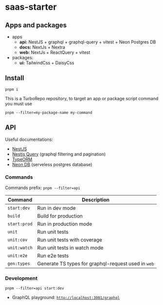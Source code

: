 # saas-starter

## Apps and packages

- apps
  - **api:** NestJS + graphql + graphql-query + vitest + Neon Postgres DB
  - **docs:** NextJs + Nextra
  - **web:** NextJs + ReactQuery + vitest
- packages:
  - **ui:** TailwindCss + DaisyCss
  
## Install

```shell
pnpm i
```

This is a TurboRepo repository, to target an app or package script command you must use 

`pnpm --filter=my-package-name my-command`

## API

Useful documentations:
- [NestJS](https://nestjs.com/)
- [Nestjs Query](https://tripss.github.io/nestjs-query) (graphql filtering and pagination)
- [TypeORM](https://typeorm.io/)
- [Neon DB](https://neon.tech/docs/introduction) (serveless postgres database)

### Commands

Commands prefix: `pnpm --filter=api`

| Command      | Description                                         |
|--------------|-----------------------------------------------------|
| `start:dev`  | Run in dev mode                                     |
| `build`      | Build for production                                |
| `start:prod` | Run in production mode                              |
| `unit`       | Run unit tests                                      |
| `unit:cov`   | Run unit tests with coverage                        |
| `unit:watch` | Run unit tests in watch mode                        |
| `unit:e2e`   | Run e2e tests                                       |
| `gen:types`  | Generate TS types for graphql-request used in `web` |

### Development

```shell
pnpm --filter=api start:dev
```

- GraphQL playground: [`http://localhost:3001/graphql`](http://localhost:3001/graphql)
